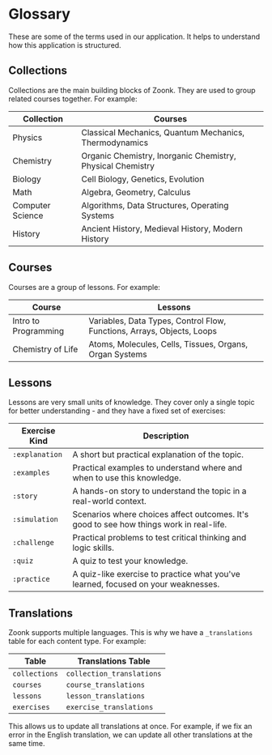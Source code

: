 # Glossary

These are some of the terms used in our application. It helps to understand how this application is structured.

## Collections

Collections are the main building blocks of Zoonk. They are used to group related courses together. For example:

| Collection       | Courses                                                    |
| ---------------- | ---------------------------------------------------------- |
| Physics          | Classical Mechanics, Quantum Mechanics, Thermodynamics     |
| Chemistry        | Organic Chemistry, Inorganic Chemistry, Physical Chemistry |
| Biology          | Cell Biology, Genetics, Evolution                          |
| Math             | Algebra, Geometry, Calculus                                |
| Computer Science | Algorithms, Data Structures, Operating Systems             |
| History          | Ancient History, Medieval History, Modern History          |

## Courses

Courses are a group of lessons. For example:

| Course               | Lessons                                                                |
| -------------------- | ---------------------------------------------------------------------- |
| Intro to Programming | Variables, Data Types, Control Flow, Functions, Arrays, Objects, Loops |
| Chemistry of Life    | Atoms, Molecules, Cells, Tissues, Organs, Organ Systems                |

## Lessons

Lessons are very small units of knowledge. They cover only a single topic for better understanding - and they have a fixed set of exercises:

| Exercise Kind  | Description                                                                             |
| -------------- | --------------------------------------------------------------------------------------- |
| `:explanation` | A short but practical explanation of the topic.                                         |
| `:examples`    | Practical examples to understand where and when to use this knowledge.                  |
| `:story`       | A hands-on story to understand the topic in a real-world context.                       |
| `:simulation`  | Scenarios where choices affect outcomes. It's good to see how things work in real-life. |
| `:challenge`   | Practical problems to test critical thinking and logic skills.                          |
| `:quiz`        | A quiz to test your knowledge.                                                          |
| `:practice`    | A quiz-like exercise to practice what you've learned, focused on your weaknesses.       |

## Translations

Zoonk supports multiple languages. This is why we have a `_translations` table for each content type. For example:

| Table         | Translations Table        |
| ------------- | ------------------------- |
| `collections` | `collection_translations` |
| `courses`     | `course_translations`     |
| `lessons`     | `lesson_translations`     |
| `exercises`   | `exercise_translations`   |

This allows us to update all translations at once. For example, if we fix an error in the English translation, we can update all other translations at the same time.

